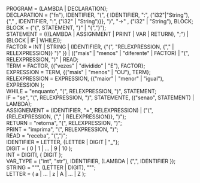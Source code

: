 PROGRAM = (LAMBDA | DECLARATION);  
DECLARATION = ("fn"), IDENTIFIER, "(", { IDENTIFIER, ":", ("i32"|"String"), {"," , IDENTIFIER, ":", ("i32" | "String")}}, ")", "->" , ("i32" | "String"), BLOCK;  
BLOCK = ("{", STATEMENT, "}" | "{","}");  
STATEMENT = (((LAMBDA | ASSIGNMENT | PRINT | VAR | RETURN), ";") | (BLOCK | IF | WHILE));  
FACTOR = INT | STRING | (IDENTIFIER, {"(", "RELEXPRESSION, {"," | RELEXPRESSION}} ")" }) | (("mais" | "menos" | "diferente" | FACTOR) | "(", RELEXPRESSION, ")" | READ;  
TERM = FACTOR, {("vezes" | "dividido" | "E"), FACTOR};  
EXPRESSION = TERM, {("mais" | "menos" | "OU"), TERM};  
RELEXPRESSION = EXPRESSION, {("maior" | "menor" | "igual"), EXPRESSION };  
WHILE = "enquanto", "(", RELEXPRESSION, ")", STATEMENT;  
IF = "se", "(", RELEXPRESSION, ")", STATEMENTE, (("senao", STATEMENT) | LAMBDA);  
ASSIGNEMENT = (IDENTIFIER, "=", RELEXPRESSION) | ("(", {RELEXPRESSION, {"," | RELEXPRESSION}}, ")");  
RETURN = "retorna", "(", RELEXPRESSION, ")";  
PRINT = "imprima", "(", RELEXPRESSION, ")";  
READ = "receba", "(",")";  
IDENTIFIER = LETTER, {LETTER | DIGIT | "_"};  
DIGIT = ( 0 | 1 | ... | 9 | 10 );  
INT = DIGITI, { DIGIT };  
VAR_TYPE = ("int", "str"), IDENTIFIER, (LAMBDA | {",", IDENTIFIER });  
STRING = """, (LETTER | DIGIT), """;  
LETTER = ( a | ... | z | A | ... | Z );  



